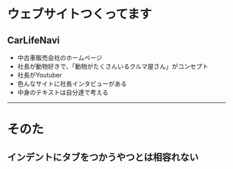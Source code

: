 # ウェブサイトつくってます
## CarLifeNavi
- 中古車販売会社のホームページ
- 社長が動物好きで、「動物がたくさんいるクルマ屋さん」がコンセプト
- 社長がYoutuber
- 色んなサイトに社長インタビューがある
- 中身のテキストは自分達で考える

***
# そのた
## インデントにタブをつかうやつとは相容れない